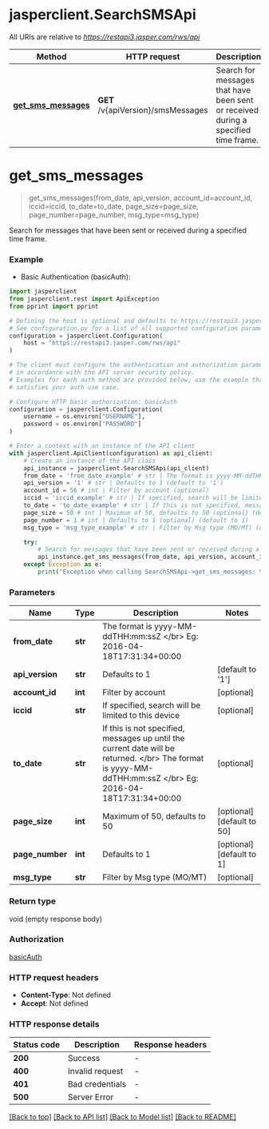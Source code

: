 # jasperclient.SearchSMSApi

All URIs are relative to *https://restapi3.jasper.com/rws/api*

Method | HTTP request | Description
------------- | ------------- | -------------
[**get_sms_messages**](SearchSMSApi.md#get_sms_messages) | **GET** /v{apiVersion}/smsMessages | Search for messages that have been sent or received during a specified time frame.


# **get_sms_messages**
> get_sms_messages(from_date, api_version, account_id=account_id, iccid=iccid, to_date=to_date, page_size=page_size, page_number=page_number, msg_type=msg_type)

Search for messages that have been sent or received during a specified time frame.



### Example

* Basic Authentication (basicAuth):

```python
import jasperclient
from jasperclient.rest import ApiException
from pprint import pprint

# Defining the host is optional and defaults to https://restapi3.jasper.com/rws/api
# See configuration.py for a list of all supported configuration parameters.
configuration = jasperclient.Configuration(
    host = "https://restapi3.jasper.com/rws/api"
)

# The client must configure the authentication and authorization parameters
# in accordance with the API server security policy.
# Examples for each auth method are provided below, use the example that
# satisfies your auth use case.

# Configure HTTP basic authorization: basicAuth
configuration = jasperclient.Configuration(
    username = os.environ["USERNAME"],
    password = os.environ["PASSWORD"]
)

# Enter a context with an instance of the API client
with jasperclient.ApiClient(configuration) as api_client:
    # Create an instance of the API class
    api_instance = jasperclient.SearchSMSApi(api_client)
    from_date = 'from_date_example' # str | The format is yyyy-MM-ddTHH:mm:ssZ </br> Eg: 2016-04-18T17:31:34+00:00
    api_version = '1' # str | Defaults to 1 (default to '1')
    account_id = 56 # int | Filter by account (optional)
    iccid = 'iccid_example' # str | If specified, search will be limited to this device (optional)
    to_date = 'to_date_example' # str | If this is not specified, messages up until the current date will be returned. </br> The format is yyyy-MM-ddTHH:mm:ssZ </br> Eg: 2016-04-18T17:31:34+00:00 (optional)
    page_size = 50 # int | Maximum of 50, defaults to 50 (optional) (default to 50)
    page_number = 1 # int | Defaults to 1 (optional) (default to 1)
    msg_type = 'msg_type_example' # str | Filter by Msg type (MO/MT) (optional)

    try:
        # Search for messages that have been sent or received during a specified time frame.
        api_instance.get_sms_messages(from_date, api_version, account_id=account_id, iccid=iccid, to_date=to_date, page_size=page_size, page_number=page_number, msg_type=msg_type)
    except Exception as e:
        print("Exception when calling SearchSMSApi->get_sms_messages: %s\n" % e)
```



### Parameters


Name | Type | Description  | Notes
------------- | ------------- | ------------- | -------------
 **from_date** | **str**| The format is yyyy-MM-ddTHH:mm:ssZ &lt;/br&gt; Eg: 2016-04-18T17:31:34+00:00 | 
 **api_version** | **str**| Defaults to 1 | [default to &#39;1&#39;]
 **account_id** | **int**| Filter by account | [optional] 
 **iccid** | **str**| If specified, search will be limited to this device | [optional] 
 **to_date** | **str**| If this is not specified, messages up until the current date will be returned. &lt;/br&gt; The format is yyyy-MM-ddTHH:mm:ssZ &lt;/br&gt; Eg: 2016-04-18T17:31:34+00:00 | [optional] 
 **page_size** | **int**| Maximum of 50, defaults to 50 | [optional] [default to 50]
 **page_number** | **int**| Defaults to 1 | [optional] [default to 1]
 **msg_type** | **str**| Filter by Msg type (MO/MT) | [optional] 

### Return type

void (empty response body)

### Authorization

[basicAuth](../README.md#basicAuth)

### HTTP request headers

 - **Content-Type**: Not defined
 - **Accept**: Not defined

### HTTP response details

| Status code | Description | Response headers |
|-------------|-------------|------------------|
**200** | Success |  -  |
**400** | Invalid request |  -  |
**401** | Bad credentials |  -  |
**500** | Server Error |  -  |

[[Back to top]](#) [[Back to API list]](../README.md#documentation-for-api-endpoints) [[Back to Model list]](../README.md#documentation-for-models) [[Back to README]](../README.md)

